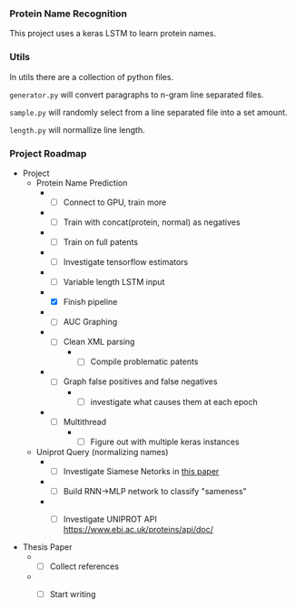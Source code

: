 ### Protein Name Recognition

This project uses a keras LSTM to learn protein names.


### Utils

In utils there are a collection of python files.

`generator.py` will convert paragraphs to n-gram line separated files.

`sample.py` will randomly select from a line separated file into a set amount.

`length.py` will normallize line length.

### Project Roadmap

* Project
    * Protein Name Prediction
        * - [ ] Connect to GPU, train more
        * - [ ] Train with concat(protein, normal) as negatives
        * - [ ] Train on full patents
        * - [ ] Investigate tensorflow estimators
        * - [ ] Variable length LSTM input
        * - [x] Finish pipeline
        * - [ ] AUC Graphing
        * - [ ] Clean XML parsing
            * - [ ] Compile problematic patents
        * - [ ] Graph false positives and false negatives
            * - [ ] investigate what causes them at each epoch
        * - [ ] Multithread
            * - [ ] Figure out with multiple keras instances
    * Uniprot Query (normalizing names)
        * - [ ] Investigate Siamese Netorks in [this paper](https://www.microsoft.com/en-us/research/wp-content/uploads/2016/02/cikm2013_DSSM_fullversion.pdf)
        * - [ ] Build RNN->MLP network to classify "sameness"
        * - [ ] Investigate UNIPROT API
            https://www.ebi.ac.uk/proteins/api/doc/


* Thesis Paper
    * - [ ] Collect references
    * - [ ] Start writing

